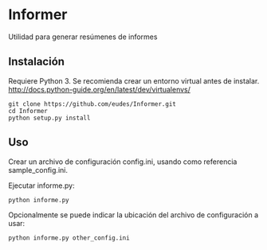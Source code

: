 # Informer
Utilidad para generar resúmenes de informes

## Instalación
Requiere Python 3. Se recomienda crear un entorno virtual antes de instalar. http://docs.python-guide.org/en/latest/dev/virtualenvs/

```
git clone https://github.com/eudes/Informer.git
cd Informer
python setup.py install
```

## Uso
Crear un archivo de configuración config.ini, usando como referencia sample_config.ini.

Ejecutar informe.py:

```
python informe.py
```

Opcionalmente se puede indicar la ubicación del archivo de configuración a usar:

```
python informe.py other_config.ini
```
